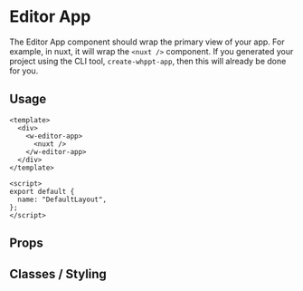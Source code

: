 # Editor App

The Editor App component should wrap the primary view of your app. For example, in nuxt, it will wrap the `<nuxt />`
component. If you generated your project using the CLI tool, `create-whppt-app`, then this will already be done for you.

## Usage

```vue
<template>
  <div>
    <w-editor-app>
      <nuxt />
    </w-editor-app>
  </div>
</template>

<script>
export default {
  name: "DefaultLayout",
};
</script>
```

## Props

<!-- TODO: List of props and their descriptions go here -->

## Classes / Styling

<!-- TODO: List of available classes here. -->
